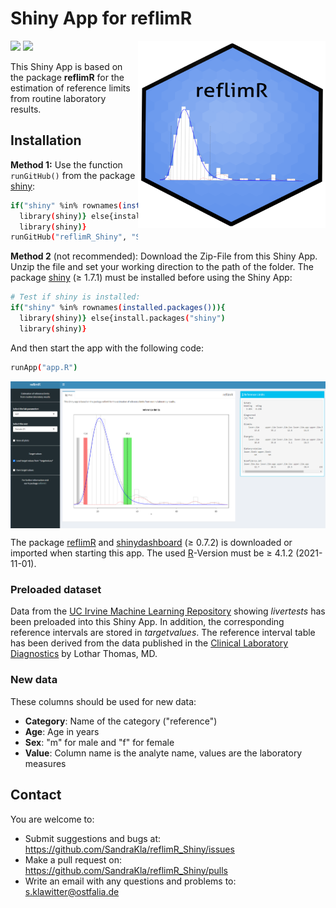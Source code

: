 # Shiny App for reflimR

<img src="www/reflimR.png" width="300px" height="300px" align="right"/>

![](https://img.shields.io/github/license/SandraKla/reflimR_Shiny.svg)
![](https://img.shields.io/github/last-commit/SandraKla/Zlog_AdRI/reflimR_Shiny.svg)

This Shiny App is based on the package **reflimR** for the estimation of reference limits from routine laboratory results.

## Installation 

**Method 1:**
Use the function ```runGitHub()``` from the package [shiny](https://cran.r-project.org/web/packages/shiny/index.html):

```bash
if("shiny" %in% rownames(installed.packages())){
  library(shiny)} else{install.packages("shiny")
  library(shiny)}
runGitHub("reflimR_Shiny", "SandraKla")
```

**Method 2** (not recommended):
Download the Zip-File from this Shiny App. Unzip the file and set your working direction to the path of the folder. 
The package [shiny](https://cran.r-project.org/web/packages/shiny/index.html) (≥ 1.7.1) must be installed before using the Shiny App:

```bash
# Test if shiny is installed:
if("shiny" %in% rownames(installed.packages())){
  library(shiny)} else{install.packages("shiny")
  library(shiny)}
```
And then start the app with the following code:
```bash
runApp("app.R")
```

<img src="www/shiny.png" align="center"/>

The package [reflimR](https://github.com/reflim/reflimR) and [shinydashboard](https://cran.r-project.org/web/packages/shinydashboard/index.html) (≥ 0.7.2) is downloaded or imported when starting this app. The used [R](https://www.r-project.org)-Version must be ≥ 4.1.2 (2021-11-01).

### Preloaded dataset
Data from the [UC Irvine Machine Learning Repository](https://archive.ics.uci.edu/ml/datasets/HCV+data) showing *livertests* has been preloaded into this Shiny App. In addition, the corresponding reference intervals are stored in *targetvalues*. The reference interval table has been derived from the data published in the [Clinical Laboratory Diagnostics](https://www.clinical-laboratory-diagnostics.com) by Lothar Thomas, MD. 

### New data
These columns should be used for new data:

* **Category**: Name of the category ("reference") 
* **Age**: Age in years
* **Sex**: "m" for male and "f" for female
* **Value**: Column name is the analyte name, values are the laboratory measures

## Contact

You are welcome to:
- Submit suggestions and bugs at: https://github.com/SandraKla/reflimR_Shiny/issues
- Make a pull request on: https://github.com/SandraKla/reflimR_Shiny/pulls
- Write an email with any questions and problems to: s.klawitter@ostfalia.de
